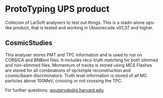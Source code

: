 # ProtoTyping UPS product
Collecion of LarSoft analysers to test out things. This is a stadn-alone ups-like product, that is tested and working in Uboonecode v07_07 and higher.

## CosmicStudies
This analyser stores PMT and TPC information and is used to run on CORSICA and BNBext files.
It includes reco-truth matching for both slimmed and non-slimmed files.
Momentum of tracks is stored using MCS
Flashes are stored for all combnations of op/simple reconstruction and cosmic/beam discriminators.
Truth level information is stored of all MC particles above 100MeV, crossing or not crossing the TPC.

For further questions:
woutervdp@g.harvard.edu
